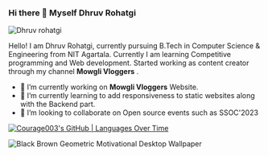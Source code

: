 ### Hi there 👋 Myself Dhruv Rohatgi







![Dhruv rohatgi](https://github.com/Courage003/Courage003/assets/111676377/82b9f270-98f2-40cc-9031-adea6e265c2a)



<!--
**Courage003/Courage003** is a ✨ _special_ ✨ repository because its `README.md` (this file) appears on your GitHub profile.-->
Hello! I am Dhruv Rohatgi, currently pursuing B.Tech in Computer Science & Engineering from NIT Agartala. Currently I am learning Competitive programming and Web development. Started working as content creator through my channel **Mowgli Vloggers** .


- 🔭 I’m currently working on **Mowgli Vloggers** Website.
- 🌱 I’m currently learning to add responsiveness to static websites along with the Backend part.
- 👯 I’m looking to collaborate on Open source events such as SSOC'2023


[![Courage003's GitHub | Languages Over Time](https://stats.quine.sh/Courage003/languages-over-time?theme=light)](https://quine.sh)


 

![Black Brown Geometric Motivational Desktop Wallpaper](https://github.com/Courage003/Courage003/assets/111676377/50f4fa2f-f52b-4b92-8731-ba0f907c6176)
